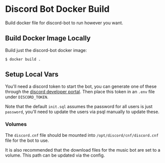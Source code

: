 # Discord Bot Docker Build

Build docker file for discord-bot to run however you want.

## Build Docker Image Locally

Build just the discord-bot docker image:

```
$ docker build .
```


## Setup Local Vars

You'll need a discord token to start the bot, you can generate one of these through the [discord developer portal](https://discord.com/developers/docs/topics/oauth2).
Then place this token in an `.env` file under `DISCORD_TOKEN`.

Note that the default `init.sql` assumes the password for all users is just `password`, you'll need to update the users via psql manually to update these.

### Volumes

The `discord.cnf` file should be mounted into `/opt/discord/cnf/discord.cnf` file for the bot to use.

It is also recommended that the download files for the music bot are set to a volume. This path can be updated via the config.
